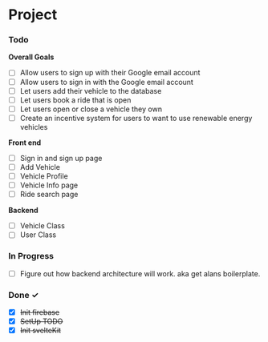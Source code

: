 # Project

### Todo

**Overall Goals**

- [ ] Allow users to sign up with their Google email account
- [ ] Allow users to sign in with the Google email account
- [ ] Let users add their vehicle to the database
- [ ] Let users book a ride that is open
- [ ] Let users open or close a vehicle they own
- [ ] Create an incentive system for users to want to use renewable energy vehicles

**Front end**

- [ ] Sign in and sign up page
- [ ] Add Vehicle
- [ ] Vehicle Profile
- [ ] Vehicle Info page
- [ ] Ride search page

**Backend**

- [ ] Vehicle Class
- [ ] User Class

### In Progress

- [ ] Figure out how backend architecture will work. aka get alans boilerplate.

### Done ✓

- [x] ~~Init firebase~~
- [x] ~~SetUp TODO~~
- [x] ~~Init svelteKit~~
